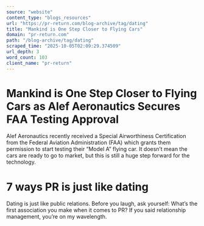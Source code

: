 ```yaml
---
source: "website"
content_type: "blogs_resources"
url: "https://pr-return.com/blog-archive/tag/dating"
title: "Mankind is One Step Closer to Flying Cars"
domain: "pr-return.com"
path: "/blog-archive/tag/dating"
scraped_time: "2025-10-05T02:09:29.374509"
url_depth: 3
word_count: 103
client_name: "pr-return"
---
```


# Mankind is One Step Closer to Flying Cars as Alef Aeronautics Secures FAA Testing Approval

Alef Aeronautics recently received a Special Airworthiness Certification from the Federal Aviation Administration (FAA) which grants them permission to start testing their “Model A” flying car. It doesn’t mean the cars are ready to go to market, but this is still a huge step forward for the technology.

# 7 ways PR is just like dating

Dating is just like public relations. Before you laugh, ask yourself: What’s the first association you make when it comes to PR? If you said relationship management, you’re on my wavelength.
